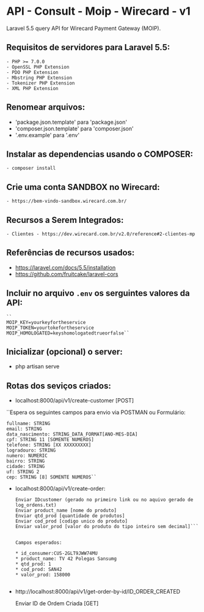 # API - Consult - Moip - Wirecard - v1
Laravel 5.5 query API for Wirecard Payment Gateway (MOIP).

## Requisitos de servidores para Laravel 5.5:
    
    - PHP >= 7.0.0
    - OpenSSL PHP Extension
    - PDO PHP Extension
    - Mbstring PHP Extension
    - Tokenizer PHP Extension
    - XML PHP Extension

## Renomear arquivos: 
 - 'package.json.template' para 'package.json'
 - 'composer.json.template' para 'composer.json'
 - '.env.example' para '.env'

## Instalar as dependencias usando o COMPOSER:
 
    - composer install

## Crie uma conta SANDBOX no Wirecard: 

    - https://bem-vindo-sandbox.wirecard.com.br/


## Recursos a Serem Integrados:
    - Clientes - https://dev.wirecard.com.br/v2.0/reference#2-clientes-mp


## Referências de recursos usados:
 - https://laravel.com/docs/5.5/installation
 - https://github.com/fruitcake/laravel-cors

## Incluir no arquivo `.env` os serguintes valores da API:

    ``
    MOIP_KEY=yourkeyfortheservice
    MOIP_TOKEN=yourtokefortheservice
    MOIP_HOMOLOGATED=keyshomologatedtrueorfalse``

## Inicializar (opcional) o server:
  - php artisan serve

## Rotas dos seviços criados:

  - localhost:8000/api/v1/create-customer [POST]

   ``Espera os seguintes campos para envio via POSTMAN ou Formulário:

    fullname: STRING
    email: STRING
    data_nascimento: STRING_DATA_FORMAT[ANO-MES-DIA]
    cpf: STRING 11 [SOMENTE NUMEROS]
    telefone: STRING [XX XXXXXXXXX]
    logradouro: STRING
    numero: NUMERIC
    bairro: STRING
    cidade: STRING
    uf: STRING 2
    cep: STRING [8] SOMENTE NUMEROS``

  - localhost:8000/api/v1/create-order:
    
    ```
    Enviar IDcustomer (gerado no primeiro link ou no aquivo gerado de log_ordens.txt)
    Enviar product_name [nome do produto]    
    Enviar qtd_prod [quantidade de produtos]    
    Enviar cod_prod [codigo unico do produto]    
    Enviar valor_prod [valor do produto do tipo inteiro sem decimal]```

    
    Campos esperados:

    * id_consumer:CUS-2GLT9JWW74MU
    * product_name: TV 42 Polegas Sansumg
    * qtd_prod: 1
    * cod_prod: SAN42
    * valor_prod: 158000
  
  - http://localhost:8000/api/v1/get-order-by-id/ID_ORDER_CREATED

    Enviar ID de Ordem Criada [GET]